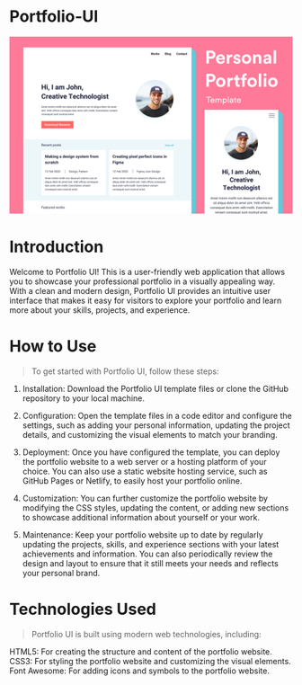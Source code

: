 # Portfolio-UI
<img title="cover-photo" alt="" src="media/coverr.png" >

# Introduction

Welcome to Portfolio UI! This is a user-friendly web application that allows you to showcase your professional portfolio in a visually appealing way. With a clean and modern design, Portfolio UI provides an intuitive user interface that makes it easy for visitors to explore your portfolio and learn more about your skills, projects, and experience.

# How to Use

> To get started with Portfolio UI, follow these steps:

1. Installation: Download the Portfolio UI template files or clone the GitHub repository to your local machine.

2. Configuration: Open the template files in a code editor and configure the settings, such as adding your personal information, updating the project details, and customizing the visual elements to match your branding.

3. Deployment: Once you have configured the template, you can deploy the portfolio website to a web server or a hosting platform of your choice. You can also use a static website hosting service, such as GitHub Pages or Netlify, to easily host your portfolio online.

4. Customization: You can further customize the portfolio website by modifying the CSS styles, updating the content, or adding new sections to showcase additional information about yourself or your work.

5. Maintenance: Keep your portfolio website up to date by regularly updating the projects, skills, and experience sections with your latest achievements and information. You can also periodically review the design and layout to ensure that it still meets your needs and reflects your personal brand.

# Technologies Used

> Portfolio UI is built using modern web technologies, including:

HTML5: For creating the structure and content of the portfolio website.
CSS3: For styling the portfolio website and customizing the visual elements.
Font Awesome: For adding icons and symbols to the portfolio website.
